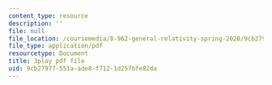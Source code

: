 ```yaml
---
content_type: resource
description: ''
file: null
file_location: /coursemedia/8-962-general-relativity-spring-2020/9cb27977551aade8f7121d257bfe82da_ZqF-7bjnzCU.pdf
file_type: application/pdf
resourcetype: Document
title: 3play pdf file
uid: 9cb27977-551a-ade8-f712-1d257bfe82da
---
```

